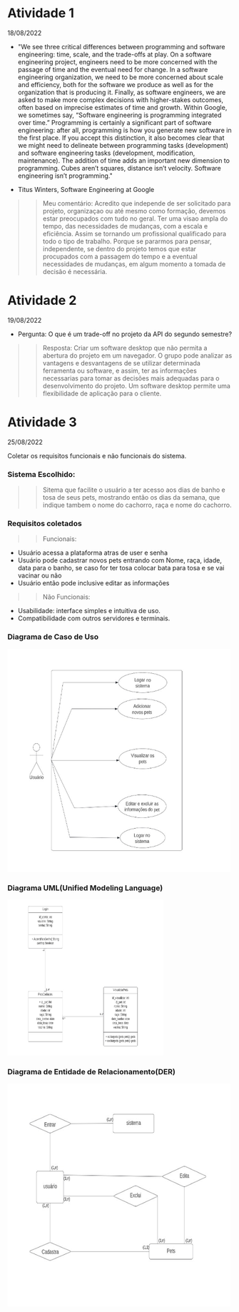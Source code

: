 
# Atividade 1

18/08/2022 

-  "We see three critical differences between programming and software engineering: time, scale, and the trade-offs at play. On a software engineering project, engineers need to be more concerned with the passage of time and the eventual need for change. In a software engineering organization, we need to be more concerned about scale and efficiency, both for the software we produce as well as for the organization that is producing it. Finally, as software engineers, we are asked to make more complex decisions with higher-stakes outcomes, often based on imprecise estimates of time and growth. Within Google, we sometimes say, “Software engineering is programming integrated over time.” Programming is certainly a significant part of software engineering: after all, programming is how you generate new software in the first place. If you accept this distinction, it also becomes clear that we might need to delineate between programming tasks (development) and software engineering tasks (development, modification, maintenance). The addition of time adds an important new dimension to programming. Cubes aren’t squares, distance isn’t velocity. Software engineering isn’t programming."

- Titus Winters, Software Engineering at Google


>> Meu comentário: Acredito que independe de ser solicitado para projeto, organizaçao ou até mesmo como formação, devemos estar preocupados com tudo no geral. Ter uma visao ampla do tempo, das necessidades de mudanças, com a escala e eficiência. Assim se tornando um profissional qualificado para todo o tipo de trabalho.
>> Porque se pararmos para pensar, independente, se dentro do projeto temos que estar procupados com a passagem do tempo e a eventual necessidades de mudanças, em algum momento a tomada de decisão é necessária.

# Atividade 2 

19/08/2022 
- Pergunta: O que é um trade-off no projeto da API do segundo semestre? 

> > Resposta: Criar um software desktop que não permita a abertura do projeto em um navegador. O grupo pode analizar as vantagens e desvantagens de se utilizar determinada ferramenta ou software, e assim, ter as informações necessarias para tomar as decisões mais adequadas para o desenvolvimento do projeto. Um software desktop permite uma flexibilidade de aplicação para o cliente.

# Atividade 3

25/08/2022

Coletar os requisitos funcionais e não funcionais do sistema.

### Sistema Escolhido:
> > Sitema que facilite o usuário a ter acesso aos dias de banho e tosa de seus pets, mostrando então os dias da semana, que indique tambem o nome do cachorro, raça e nome do cachorro.

### Requisitos coletados
> > Funcionais:
- Usuário acessa a plataforma atras de user e senha
- Usuário pode cadastrar novos pets entrando com Nome, raça, idade, data para o banho, se caso for ter tosa colocar bata para tosa e se vai vacinar ou não
- Usuário então pode inclusive editar as informações
> > Não Funcionais:
- Usabilidade: interface simples e intuitiva de uso.
- Compatibilidade com outros servidores e terminais.

### Diagrama de Caso de Uso

<img src="https://github.com/MarinaAraujoMaciel/Bertoti/blob/main/Engenharia%20I/imagens/diagrama3.jpeg" width=500 height=500>

### Diagrama UML(Unified Modeling Language)


<img src="https://github.com/MarinaAraujoMaciel/Bertoti/blob/main/Engenharia%20I/imagens/diagrama2.jpeg" width=350 height=350>

### Diagrama de Entidade de Relacionamento(DER)


<img src="https://github.com/MarinaAraujoMaciel/Bertoti/blob/main/Engenharia%20I/imagens/diagrama1.jpeg" width=500 height=500>



    
   





